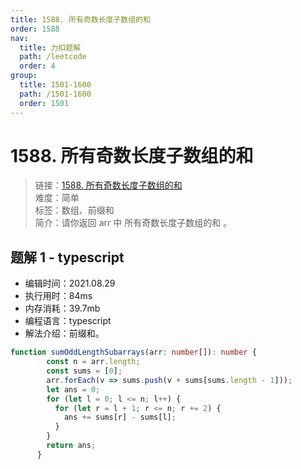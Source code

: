 ```yaml
---
title: 1588. 所有奇数长度子数组的和
order: 1588
nav:
  title: 力扣题解
  path: /leetcode
  order: 4
group:
  title: 1501-1600
  path: /1501-1600
  order: 1501
---
```


# 1588. 所有奇数长度子数组的和
    
> 链接：[1588. 所有奇数长度子数组的和](https://leetcode-cn.com/problems/sum-of-all-odd-length-subarrays/)  
> 难度：简单  
> 标签：数组、前缀和  
> 简介：请你返回 arr 中 所有奇数长度子数组的和 。
      
## 题解 1 - typescript
- 编辑时间：2021.08.29
- 执行用时：84ms
- 内存消耗：39.7mb
- 编程语言：typescript
- 解法介绍：前缀和。
```typescript
function sumOddLengthSubarrays(arr: number[]): number {
        const n = arr.length;
        const sums = [0];
        arr.forEach(v => sums.push(v + sums[sums.length - 1]));
        let ans = 0;
        for (let l = 0; l <= n; l++) {
          for (let r = l + 1; r <= n; r += 2) {
            ans += sums[r] - sums[l];
          }
        }
        return ans;
      }
      
```

      
